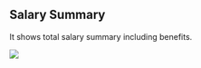 ## Salary Summary


It shows total salary summary including benefits.


![](http://docs.risersoft.com/hrmnirvana/ImagesExt/image8_85.jpg)
